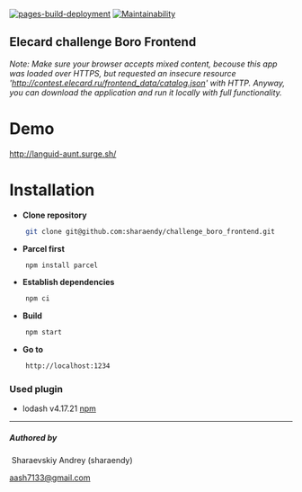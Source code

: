 

[![pages-build-deployment](https://github.com/sharaendy/challenge_boro_frontend/actions/workflows/pages/pages-build-deployment/badge.svg?branch=main)](https://github.com/sharaendy/challenge_boro_frontend/actions/workflows/pages/pages-build-deployment) [![Maintainability](https://api.codeclimate.com/v1/badges/1d88d727ba96e12ab094/maintainability)](https://codeclimate.com/github/sharaendy/challenge_boro_frontend/maintainability)

## Elecard challenge Boro Frontend

*Note: Make sure your browser accepts mixed content, becouse this app was loaded over HTTPS, but requested an insecure resource 'http://contest.elecard.ru/frontend_data/catalog.json' with HTTP. Anyway, you can download the application and run it locally with full functionality.*

# Demo

http://languid-aunt.surge.sh/

# Installation

- **Clone repository**

```bash
	git clone git@github.com:sharaendy/challenge_boro_frontend.git
```

- **Parcel first**

```bash
	npm install parcel
```

- **Establish dependencies**

```bash
	npm ci
```

- **Build**

```bash
	npm start	
```

- **Go to**

```html
	http://localhost:1234
```



### Used plugin

- lodash v4.17.21 [npm](https://www.npmjs.com/package/lodash)





------

##### Authored by

​	Sharaevskiy Andrey (sharaendy)

[	aash7133@gmail.com](mailto:aash7133@gmail.com)